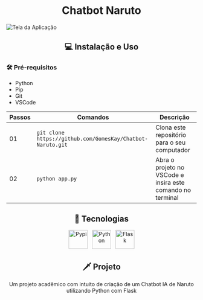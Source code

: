 <h1 align="center">Chatbot Naruto</h1>

<img src="https://github.com/user-attachments/assets/5f1b17a1-189a-498e-b061-8b1e8b365130" alt="Tela da Aplicação" />

<h2 align="center">💻 Instalação e Uso</h2>

### 🛠️ Pré-requisitos
  - Python
  - Pip
  - Git
  - VSCode

  | Passos | Comandos | Descrição |
  | --- | --- | --- |
  | 01 | `git clone https://github.com/GomesKay/Chatbot-Naruto.git` | Clona este repositório para o seu computador |
  | 02 | `python app.py` | Abra o projeto no VSCode e insira este comando no terminal |

<div align="center">

  ## 🚀 Tecnologias
  <img title="Pypi" src="https://cdn.jsdelivr.net/gh/devicons/devicon@latest/icons/pypi/pypi-original.svg" alt="Pypi" width="50" /> &nbsp;
  <img title="Python" src="https://cdn.jsdelivr.net/gh/devicons/devicon@latest/icons/python/python-original.svg" alt="Python" width="50" /> &nbsp;
  <img title="Flask" src="https://cdn.jsdelivr.net/gh/devicons/devicon@latest/icons/flask/flask-original.svg" alt="Flask" width="50" />

  ## 🗡️ Projeto
  <p>Um projeto acadêmico com intuito de criação de um Chatbot IA de Naruto utilizando Python com Flask</p>
  
</div>

